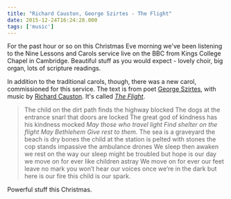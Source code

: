 ```yaml
---
title: "Richard Causton, George Szirtes - The Flight"
date: 2015-12-24T16:24:28.000
tags: ['music']
---
```


For the past hour or so on this Christmas Eve morning we've been listening to the Nine Lessons and Carols service live on the BBC from Kings College Chapel in Cambridge. Beautiful stuff as you would expect - lovely choir, big organ, lots of scripture readings.

In addition to the traditional carols, though, there was a new carol, commissioned for this service. The text is from poet [George Szirtes](https://en.wikipedia.org/wiki/George_Szirtes), with music by [Richard Causton](https://en.wikipedia.org/wiki/Richard_Causton_%28composer%29). It's called [_The Flight_](http://blog.sinden.org/2015/12/causton-richard-flight.html).

> The child on the dirt path finds the highway blocked The dogs at the entrance snarl that doors are locked The great god of kindness has his kindness mocked _May those who travel light_ _Find shelter on the flight_ _May Bethlehem_ _Give rest to them._ The sea is a graveyard the beach is dry bones the child at the station is pelted with stones the cop stands impassive the ambulance drones We sleep then awaken we rest on the way our sleep might be troubled but hope is our day we move on for ever like children astray We move on for ever our feet leave no mark you won’t hear our voices once we’re in the dark but here is our fire this child is our spark.

Powerful stuff this Christmas.

